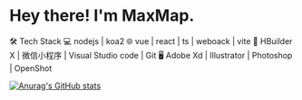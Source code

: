 # Hey there! I'm MaxMap. 

<!--
**MaxMap/MaxMap** is a ✨ _special_ ✨ repository because its `README.md` (this file) appears on your GitHub profile.
-->


🛠 Tech Stack
💻   nodejs | koa2 
🌐   vue | react | ts | weboack | vite
🔧   HBuilder X | 微信小程序 | Visual Studio code | Git
🖥   Adobe Xd | Illustrator | Photoshop | OpenShot

[![Anurag's GitHub stats](https://github-readme-stats.vercel.app/api?username=anuraghazra)](https://github.com/anuraghazra/github-readme-stats)

